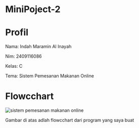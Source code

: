 # MiniPoject-2
# Profil
Nama: Indah Maramin Al Inayah

Nim: 2409116086

Kelas: C

Tema: Sistem Pemesanan Makanan Online

# Flowcchart

![sistem pemesanan makanan online](https://github.com/user-attachments/assets/2d43286b-349a-48e6-b132-96774d9cd615)

Gambar di atas adlah flowcchart dari program yang saya buat

